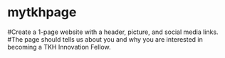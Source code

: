 # mytkhpage
#Create a 1-page website with a header, picture, and social media links. 
#The page should tells us about you and why you are interested in becoming a TKH Innovation Fellow.
